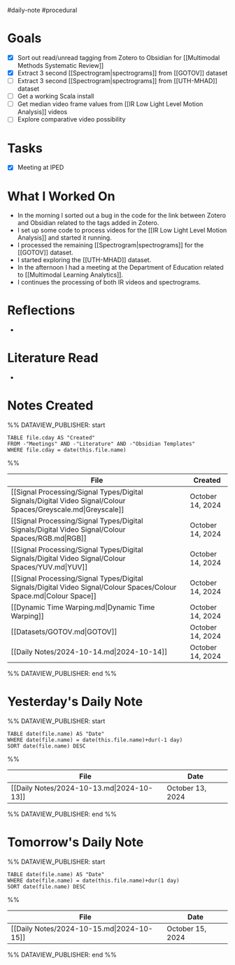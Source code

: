 #daily-note #procedural 

# Goals

- [x] Sort out read/unread tagging from Zotero to Obsidian for [[Multimodal Methods Systematic Review]]
- [x] Extract 3 second [[Spectrogram|spectrograms]] from [[GOTOV]] dataset
- [ ] Extract 3 second [[Spectrogram|spectrograms]] from [[UTH-MHAD]] dataset
- [ ] Get a working Scala install
- [ ] Get median video frame values from [[IR Low Light Level Motion Analysis]] videos
- [ ] Explore comparative video possibility

# Tasks

- [x] Meeting at IPED

# What I Worked On

- In the morning I sorted out a bug in the code for the link between Zotero and Obsidian related to the tags added in Zotero.
- I set up some code to process videos for the [[IR Low Light Level Motion Analysis]] and started it running.
- I processed the remaining [[Spectrogram|spectrograms]] for the [[GOTOV]] dataset.
- I started exploring the [[UTH-MHAD]] dataset.
- In the afternoon I had a meeting at the Department of Education related to [[Multimodal Learning Analytics]].
- I continues the processing of both IR videos and spectrograms.

# Reflections

- 

# Literature Read

- 

# Notes Created


%% DATAVIEW_PUBLISHER: start
```dataview
TABLE file.cday AS "Created"
FROM -"Meetings" AND -"Literature" AND -"Obsidian Templates"
WHERE file.cday = date(this.file.name)
```
%%

| File                                                                                                                | Created          |
| ------------------------------------------------------------------------------------------------------------------- | ---------------- |
| [[Signal Processing/Signal Types/Digital Signals/Digital Video Signal/Colour Spaces/Greyscale.md\|Greyscale]]       | October 14, 2024 |
| [[Signal Processing/Signal Types/Digital Signals/Digital Video Signal/Colour Spaces/RGB.md\|RGB]]                   | October 14, 2024 |
| [[Signal Processing/Signal Types/Digital Signals/Digital Video Signal/Colour Spaces/YUV.md\|YUV]]                   | October 14, 2024 |
| [[Signal Processing/Signal Types/Digital Signals/Digital Video Signal/Colour Spaces/Colour Space.md\|Colour Space]] | October 14, 2024 |
| [[Dynamic Time Warping.md\|Dynamic Time Warping]]                                                                   | October 14, 2024 |
| [[Datasets/GOTOV.md\|GOTOV]]                                                                                        | October 14, 2024 |
| [[Daily Notes/2024-10-14.md\|2024-10-14]]                                                                           | October 14, 2024 |

%% DATAVIEW_PUBLISHER: end %%

# Yesterday's Daily Note

%% DATAVIEW_PUBLISHER: start
```dataview
TABLE date(file.name) AS "Date"
WHERE date(file.name) = date(this.file.name)+dur(-1 day)
SORT date(file.name) DESC
```
%%

| File                                      | Date             |
| ----------------------------------------- | ---------------- |
| [[Daily Notes/2024-10-13.md\|2024-10-13]] | October 13, 2024 |

%% DATAVIEW_PUBLISHER: end %%
# Tomorrow's Daily Note

%% DATAVIEW_PUBLISHER: start
```dataview
TABLE date(file.name) AS "Date"
WHERE date(file.name) = date(this.file.name)+dur(1 day)
SORT date(file.name) DESC
```
%%

| File                                      | Date             |
| ----------------------------------------- | ---------------- |
| [[Daily Notes/2024-10-15.md\|2024-10-15]] | October 15, 2024 |

%% DATAVIEW_PUBLISHER: end %%



